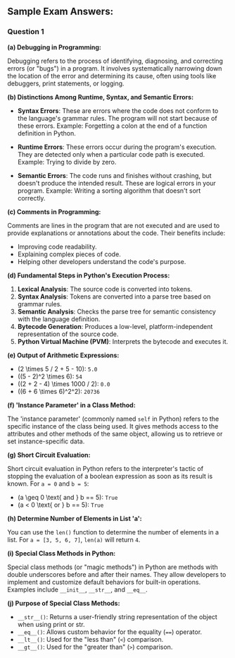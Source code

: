## Sample Exam Answers:

### Question 1

**(a) Debugging in Programming:**

Debugging refers to the process of identifying, diagnosing, and correcting errors (or "bugs") in a program. It involves systematically narrowing down the location of the error and determining its cause, often using tools like debuggers, print statements, or logging.

**(b) Distinctions Among Runtime, Syntax, and Semantic Errors:**

- **Syntax Errors**: These are errors where the code does not conform to the language's grammar rules. The program will not start because of these errors. Example: Forgetting a colon at the end of a function definition in Python.
  
- **Runtime Errors**: These errors occur during the program's execution. They are detected only when a particular code path is executed. Example: Trying to divide by zero.
  
- **Semantic Errors**: The code runs and finishes without crashing, but doesn't produce the intended result. These are logical errors in your program. Example: Writing a sorting algorithm that doesn't sort correctly.

**(c) Comments in Programming:**

Comments are lines in the program that are not executed and are used to provide explanations or annotations about the code. Their benefits include:
- Improving code readability.
- Explaining complex pieces of code.
- Helping other developers understand the code's purpose.

**(d) Fundamental Steps in Python's Execution Process:**

1. **Lexical Analysis**: The source code is converted into tokens.
2. **Syntax Analysis**: Tokens are converted into a parse tree based on grammar rules.
3. **Semantic Analysis**: Checks the parse tree for semantic consistency with the language definition.
4. **Bytecode Generation**: Produces a low-level, platform-independent representation of the source code.
5. **Python Virtual Machine (PVM)**: Interprets the bytecode and executes it.

**(e) Output of Arithmetic Expressions:**

- \(2 \times 5 / 2 + 5 - 10\): `5.0`
- \((5 - 2)^2 \times 6\): `54`
- \((2 + 2 - 4) \times 1000 / 2\): `0.0`
- \((6 + 6 \times 6)^2^2\): `20736`

**(f) 'Instance Parameter' in a Class Method:**

The 'instance parameter' (commonly named `self` in Python) refers to the specific instance of the class being used. It gives methods access to the attributes and other methods of the same object, allowing us to retrieve or set instance-specific data.

**(g) Short Circuit Evaluation:**

Short circuit evaluation in Python refers to the interpreter's tactic of stopping the evaluation of a boolean expression as soon as its result is known. For `a = 0` and `b = 5`:

- \(a \geq 0 \text{ and } b == 5\): `True`
- \(a < 0 \text{ or } b == 5\): `True`

**(h) Determine Number of Elements in List 'a':**

You can use the `len()` function to determine the number of elements in a list. For `a = [3, 5, 6, 7]`, `len(a)` will return `4`.

**(i) Special Class Methods in Python:**

Special class methods (or "magic methods") in Python are methods with double underscores before and after their names. They allow developers to implement and customize default behaviors for built-in operations. Examples include `__init__`, `__str__`, and `__eq__`.

**(j) Purpose of Special Class Methods:**

- `__str__()`: Returns a user-friendly string representation of the object when using print or str.
- `__eq__()`: Allows custom behavior for the equality (`==`) operator.
- `__lt__()`: Used for the "less than" (`<`) comparison.
- `__gt__()`: Used for the "greater than" (`>`) comparison.

